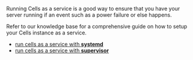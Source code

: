
Running Cells as a service is a good way to ensure that you have your server running if an event such as a power failure or else happens.

Refer to our knowledge base for a comprehensive guide on how to setup your Cells instance as a service.

- [run cells as a service with **systemd**](/en/docs/kb/deployment/running-cells-service-systemd)
- [run cells as a service with **supervisor**](/en/docs/kb/deployment/running-cells-service-supervisor)
